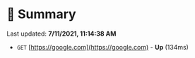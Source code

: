 # 📖 Summary
Last updated: **7/11/2021, 11:14:38 AM**

- `GET` [https://google.com](https://google.com) - **Up** (134ms)
